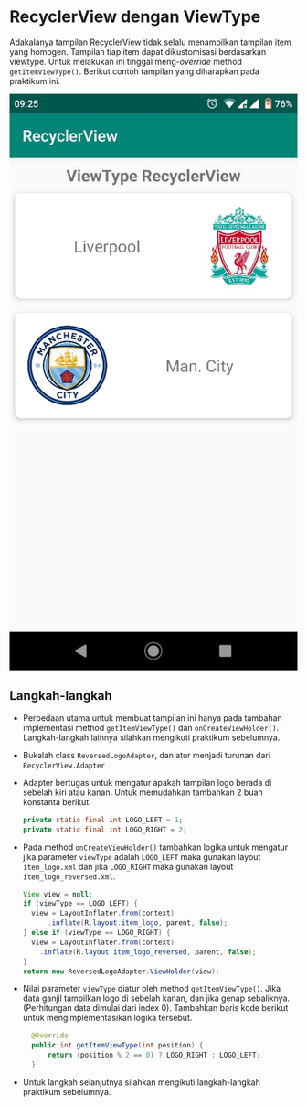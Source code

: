 # RecyclerView dengan ViewType

Adakalanya tampilan RecyclerView tidak selalu menampilkan tampilan item yang
homogen. Tampilan tiap item dapat dikustomisasi berdasarkan viewtype. Untuk
melakukan ini tinggal meng-*override* method `getItemViewType()`. Berikut contoh
tampilan yang diharapkan pada praktikum ini.

![Layout](./images/layout-reversed-logo.jpeg)

## Langkah-langkah

- Perbedaan utama untuk membuat tampilan ini hanya pada tambahan implementasi
 method `getItemViewType()` dan `onCreateViewHolder()`. Langkah-langkah lainnya
 silahkan mengikuti praktikum sebelumnya.

- Bukalah class `ReversedLogoAdapter`, dan atur menjadi turunan dari `RecyclerView.Adapter`
- Adapter bertugas untuk mengatur apakah tampilan logo berada di sebelah kiri
 atau kanan. Untuk memudahkan tambahkan 2 buah konstanta berikut.

  ```java
  private static final int LOGO_LEFT = 1;
  private static final int LOGO_RIGHT = 2;
  ```

- Pada method `onCreateViewHolder()` tambahkan logika untuk mengatur jika
 parameter `viewType` adalah `LOGO_LEFT` maka gunakan layout `item_logo.xml` dan
 jika `LOGO_RIGHT` maka gunakan layout `item_logo_reversed.xml`.

  ```java
  View view = null;
  if (viewType == LOGO_LEFT) {
    view = LayoutInflater.from(context)
        .inflate(R.layout.item_logo, parent, false);
  } else if (viewType == LOGO_RIGHT) {
    view = LayoutInflater.from(context)
      .inflate(R.layout.item_logo_reversed, parent, false);
  }
  return new ReversedLogoAdapter.ViewHolder(view);
  ```

- Nilai parameter `viewType` diatur oleh method `getItemViewType()`. Jika data
 ganjil tampilkan logo di sebelah kanan, dan jika genap sebaliknya. (Perhitungan
 data dimulai dari index 0). Tambahkan baris kode berikut untuk
 mengimplementasikan logika tersebut.

  ```java
	@Override
	public int getItemViewType(int position) {
		return (position % 2 == 0) ? LOGO_RIGHT : LOGO_LEFT;
	}
  ```

- Untuk langkah selanjutnya silahkan mengikuti langkah-langkah praktikum
 sebelumnya.
